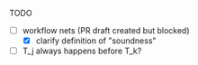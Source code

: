 TODO
- [ ] workflow nets (PR draft created but blocked)
  - [x] clarify definition of "soundness"
- [ ] T_j always happens before T_k?
